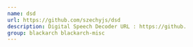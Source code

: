 ```yaml
---
name: dsd
url: https://github.com/szechyjs/dsd
description: Digital Speech Decoder URL : https://github.
group: blackarch blackarch-misc
---
```

